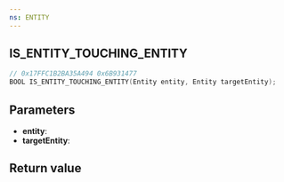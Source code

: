 ```yaml
---
ns: ENTITY
---
```

## IS_ENTITY_TOUCHING_ENTITY

```c
// 0x17FFC1B2BA35A494 0x6B931477
BOOL IS_ENTITY_TOUCHING_ENTITY(Entity entity, Entity targetEntity);
```


## Parameters
* **entity**: 
* **targetEntity**: 

## Return value
